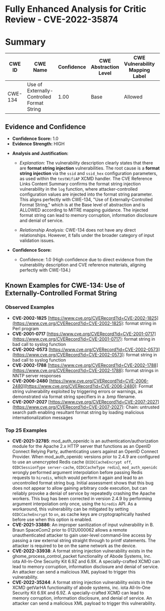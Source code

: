 # Fully Enhanced Analysis for Critic Review - CVE-2022-35874

# Summary
| CWE ID  | CWE Name  | Confidence | CWE Abstraction Level | CWE Vulnerability Mapping Label | CWE-Vulnerability Mapping Notes |
|---|---|---|---|---|---|
| CWE-134 | Use of Externally-Controlled Format String | 1.00 | Base | Allowed | Primary CWE |

## Evidence and Confidence

*   **Confidence Score:** 1.0
*   **Evidence Strength:** HIGH

- **Analysis and Justification:**
  - *Explanation:* The vulnerability description clearly states that there are **format string injection** vulnerabilities. The root cause is a **format string injection** via the `ssid` and `ssid_hex` configuration parameters, as used within the `testWifiAP` XCMD handler. The CVE Reference Links Content Summary confirms the format string injection vulnerability in the `log` function, where attacker-controlled configuration values are injected into the format string parameter. This aligns perfectly with CWE-134, "Use of Externally-Controlled Format String," which is at the Base level of abstraction and is ALLOWED according to MITRE mapping guidance. The injected format string can lead to memory corruption, information disclosure and denial of service.

  - *Relationship Analysis:* CWE-134 does not have any direct relationships. However, it falls under the broader category of input validation issues.

- **Confidence Score:**
  - Confidence: 1.0 (High confidence due to direct evidence from the vulnerability description and CVE reference materials, aligning perfectly with CWE-134.)



## Known Examples for CWE-134: Use of Externally-Controlled Format String
### Observed Examples
- **CVE-2002-1825** [https://www.cve.org/CVERecord?id=CVE-2002-1825](https://www.cve.org/CVERecord?id=CVE-2002-1825): format string in Perl program
- **CVE-2001-0717** [https://www.cve.org/CVERecord?id=CVE-2001-0717](https://www.cve.org/CVERecord?id=CVE-2001-0717): format string in bad call to syslog function
- **CVE-2002-0573** [https://www.cve.org/CVERecord?id=CVE-2002-0573](https://www.cve.org/CVERecord?id=CVE-2002-0573): format string in bad call to syslog function
- **CVE-2002-1788** [https://www.cve.org/CVERecord?id=CVE-2002-1788](https://www.cve.org/CVERecord?id=CVE-2002-1788): format strings in NNTP server responses
- **CVE-2006-2480** [https://www.cve.org/CVERecord?id=CVE-2006-2480](https://www.cve.org/CVERecord?id=CVE-2006-2480): Format string vulnerability exploited by triggering errors or warnings, as demonstrated via format string specifiers in a .bmp filename.
- **CVE-2007-2027** [https://www.cve.org/CVERecord?id=CVE-2007-2027](https://www.cve.org/CVERecord?id=CVE-2007-2027): Chain: untrusted search path enabling resultant format string by loading malicious internationalization messages
### Top 25 Examples
- **CVE-2021-32785**: mod_auth_openidc is an authentication/authorization module for the Apache 2.x HTTP server that functions as an OpenID Connect Relying Party, authenticating users against an OpenID Connect Provider. When mod_auth_openidc versions prior to 2.4.9 are configured to use an unencrypted Redis cache (`OIDCCacheEncrypt off`, `OIDCSessionType server-cache`, `OIDCCacheType redis`), `mod_auth_openidc` wrongly performed argument interpolation before passing Redis requests to `hiredis`, which would perform it again and lead to an uncontrolled format string bug. Initial assessment shows that this bug does not appear to allow gaining arbitrary code execution, but can reliably provoke a denial of service by repeatedly crashing the Apache workers. This bug has been corrected in version 2.4.9 by performing argument interpolation only once, using the `hiredis` API. As a workaround, this vulnerability can be mitigated by setting `OIDCCacheEncrypt` to `on`, as cache keys are cryptographically hashed before use when this option is enabled.
- **CVE-2021-33886**: An improper sanitization of input vulnerability in B. Braun SpaceCom2 prior to 012U000062 allows a remote unauthenticated attacker to gain user-level command-line access by passing a raw external string straight through to printf statements. The attacker is required to be on the same network as the device.
- **CVE-2022-33938**: A format string injection vulnerability exists in the ghome_process_control_packet functionality of Abode Systems, Inc. iota All-In-One Security Kit 6.9Z and 6.9X. A specially-crafted XCMD can lead to memory corruption, information disclosure and denial of service. An attacker can send a malicious XML payload to trigger this vulnerability.
- **CVE-2022-35244**: A format string injection vulnerability exists in the XCMD getVarHA functionality of abode systems, inc. iota All-In-One Security Kit 6.9X and 6.9Z. A specially-crafted XCMD can lead to memory corruption, information disclosure, and denial of service. An attacker can send a malicious XML payload to trigger this vulnerability.
